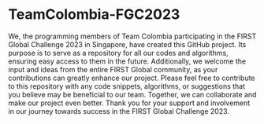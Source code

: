 # TeamColombia-FGC2023
We, the programming members of Team Colombia participating in the FIRST Global Challenge 2023 in Singapore, have created this GitHub project. 
Its purpose is to serve as a repository for all our codes and algorithms, ensuring easy access to them in the future.
Additionally, we welcome the input and ideas from the entire FIRST Global community, as your contributions can greatly enhance our project.
Please feel free to contribute to this repository with any code snippets, algorithms, or suggestions that you believe may be beneficial to our team. 
Together, we can collaborate and make our project even better. 
Thank you for your support and involvement in our journey towards success in the FIRST Global Challenge 2023.

